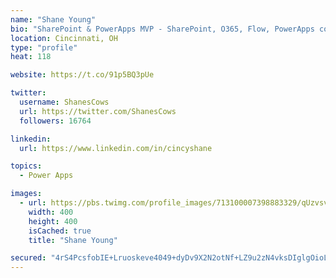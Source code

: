```yaml
---
name: "Shane Young"
bio: "SharePoint & PowerApps MVP - SharePoint, O365, Flow, PowerApps consulting? @PowerApps911 | Pure Snark? You found it."
location: Cincinnati, OH
type: "profile"
heat: 118

website: https://t.co/91p5BQ3pUe

twitter:
  username: ShanesCows
  url: https://twitter.com/ShanesCows
  followers: 16764

linkedin:
  url: https://www.linkedin.com/in/cincyshane

topics:
  - Power Apps

images:
  - url: https://pbs.twimg.com/profile_images/713100007398883329/qUzvsvQ3_400x400.jpg
    width: 400
    height: 400
    isCached: true
    title: "Shane Young"

secured: "4rS4PcsfobIE+Lruoskeve4049+dyDv9X2N2otNf+LZ9u2zN4vksDIglgOioLRZRDc46Crv3ZgJeL5fflieCmhUuOyuppkCkfRmyNRKd8ulQNZHBGUll/7EmQrXrRT/QRKWz83N/84lhMqLuWHsaexWW1wSh55CwZ3am7Q8bVLFsd9jtqrbMBtAcRwdZOnWGOGoKWPfoaqZ5qtWnqvNdGuVcAF4nY2KiMgrWebReoQjGa/iokPDB/TxWWkhFZ3cFs3R7cDlTG1dlpI2fAm5XBaGrkeQdNzisKSlRt6zebcUq/wptJ+N/sg0vWjAZ6uwrK/LbTPqOsxXFnSBMrTXGUAODE9mXn39xs7dibTIjoZh/aC5VDAA5ZI8DLHVUuDJEyZ395GwE5IWlzt3ezSaLfSCJoclwD41225jY0NK73vc=;/uZq9pc2PnIpH7sv8R2b9g=="
---
```


